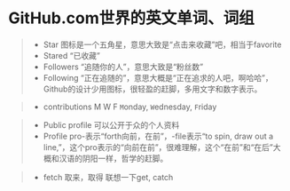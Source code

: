 # GitHub.com世界的英文单词、词组
> - Star 图标是一个五角星，意思大致是“点击来收藏”吧，相当于favorite  
> - Stared “已收藏”  
> - Followers “追随你的人”，意思大致是“粉丝数”  
> - Following “正在追随的”，意思大概是“正在追求的人吧，啊哈哈”，Github的设计少用图标，很轻盈的赶脚，多用文字和数字表示。  

> - contributions M W F `M`onday, `W`ednesday, `F`riday  

> - Public profile 可以公开于众的个人资料  
> - Profile pro-表示“forth向前，在前”，-file表示“to spin, draw out a line,”，这个pro表示的“向前在前”，很难理解，这个“在前”和“在后”大概和汉语的阴阳一样，哲学的赶脚。

> - fetch 取来，取得 联想一下get, catch

